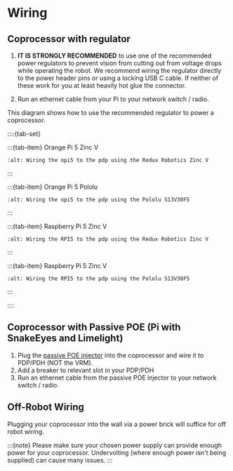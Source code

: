 # Wiring

## Coprocessor with regulator

1. **IT IS STRONGLY RECOMMENDED** to use one of the recommended power regulators to prevent vision from cutting out from voltage drops while operating the robot. We recommend wiring the regulator directly to the power header pins or using a locking USB C cable. If neither of these work for you at least heavily hot glue the connector.

2. Run an ethernet cable from your Pi to your network switch / radio.

This diagram shows how to use the recommended regulator to power a coprocessor.

::::{tab-set}

:::{tab-item} Orange Pi 5 Zinc V

```{image} images/OrangePiZinc.png
:alt: Wiring the opi5 to the pdp using the Redux Robotics Zinc V
```

:::

:::{tab-item} Orange Pi 5 Pololu

```{image} images/OrangePiPololu.png
:alt: Wiring the opi5 to the pdp using the Pololu S13V30F5
```

:::

:::{tab-item} Raspberry Pi 5 Zinc V

```{image} images/RPIZinc.png
:alt: Wiring the RPI5 to the pdp using the Redux Robotics Zinc V
```

:::

:::{tab-item} Raspberry Pi 5 Zinc V

```{image} images/RPIPololu.png
:alt: Wiring the RPI5 to the pdp using the Pololu S13V30F5
```

:::

::::

## Coprocessor with Passive POE (Pi with SnakeEyes and Limelight)

1. Plug the [passive POE injector](https://www.revrobotics.com/rev-11-1210/) into the coprocessor and wire it to PDP/PDH (NOT the VRM).
2. Add a breaker to relevant slot in your PDP/PDH
3. Run an ethernet cable from the passive POE injector to your network switch / radio.

## Off-Robot Wiring

Plugging your coprocessor into the wall via a power brick will suffice for off robot wiring.

:::{note}
Please make sure your chosen power supply can provide enough power for your coprocessor. Undervolting (where enough power isn't being supplied) can cause many issues.
:::
